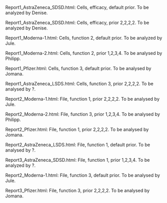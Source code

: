 Report1_AstraZeneca_SDSD.html: Cells, efficacy, default prior. To be analyzed by Denise. 

Report1_AstraZeneca_SDSD.html: Cells, efficacy, prior 2,2,2,2. To be analyzed by Denise. 

Report1_Moderna-1.html: Cells, function 2, default prior. To be analyzed by Jule.

Report1_Moderna-2.html: Cells, function 2, prior 1,2,3,4. To be analysed by Philipp.

Report1_Pfizer.html: Cells, function 3, default prior. To be analysed by Jomana.

Report1_AstraZeneca_LSDS.html: Cells, function 3, prior 2,2,2,2. To be analysed by ?.

Report2_Moderna-1.html: File, function 1, prior 2,2,2,2. To be analysed by Jule.

Report2_Moderna-2.html: File, function 3, prior 1,2,3,4. To be analysed by Philipp.

Report2_Pfizer.html: File, function 1, prior 2,2,2,2. To be analysed by Jomana.

Report2_AstraZeneca_LSDS.html: File, function 1, default prior. To be analysed by ?.

Report3_AstraZeneca_SDSD.html: File, function 1, prior 1,2,3,4. To be analyzed by ?. 

Report2_Moderna-1.html: File, function 3, default prior. To be analysed by Jule.

Report3_Pfizer.html: File, function 3, prior 2,2,2,2. To be analysed by Jomana.
